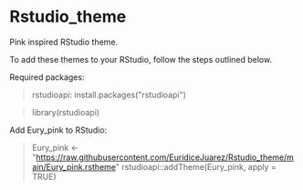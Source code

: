 # Rstudio_theme

Pink inspired RStudio theme.

To add these themes to your RStudio, follow the steps outlined below.

Required packages:

> rstudioapi: install.packages("rstudioapi")

> library(rstudioapi)

Add Eury_pink to RStudio:
> Eury_pink <- "https://raw.githubusercontent.com/EuridiceJuarez/Rstudio_theme/main/Eury_pink.rstheme"
> rstudioapi::addTheme(Eury_pink, apply = TRUE)
